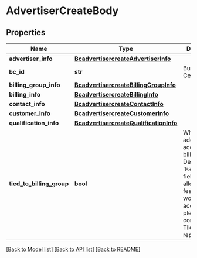 # AdvertiserCreateBody

## Properties
Name | Type | Description | Notes
------------ | ------------- | ------------- | -------------
**advertiser_info** | [**BcadvertisercreateAdvertiserInfo**](BcadvertisercreateAdvertiserInfo.md) |  | [required] 
**bc_id** | **str** | Business Center ID | [required] 
**billing_group_info** | [**BcadvertisercreateBillingGroupInfo**](BcadvertisercreateBillingGroupInfo.md) |  | [optional] 
**billing_info** | [**BcadvertisercreateBillingInfo**](BcadvertisercreateBillingInfo.md) |  | [optional] 
**contact_info** | [**BcadvertisercreateContactInfo**](BcadvertisercreateContactInfo.md) |  | [optional] 
**customer_info** | [**BcadvertisercreateCustomerInfo**](BcadvertisercreateCustomerInfo.md) |  | [required] 
**qualification_info** | [**BcadvertisercreateQualificationInfo**](BcadvertisercreateQualificationInfo.md) |  | [optional] 
**tied_to_billing_group** | **bool** | Whether to add the ad account to a billing group. Default value: &#x60;False&#x60;. This field is an allowlist-only feature. If you would like to access it, please contact your TikTok representative | [optional] 

[[Back to Model list]](../README.md#documentation-for-models) [[Back to API list]](../README.md#documentation-for-api-endpoints) [[Back to README]](../README.md)

